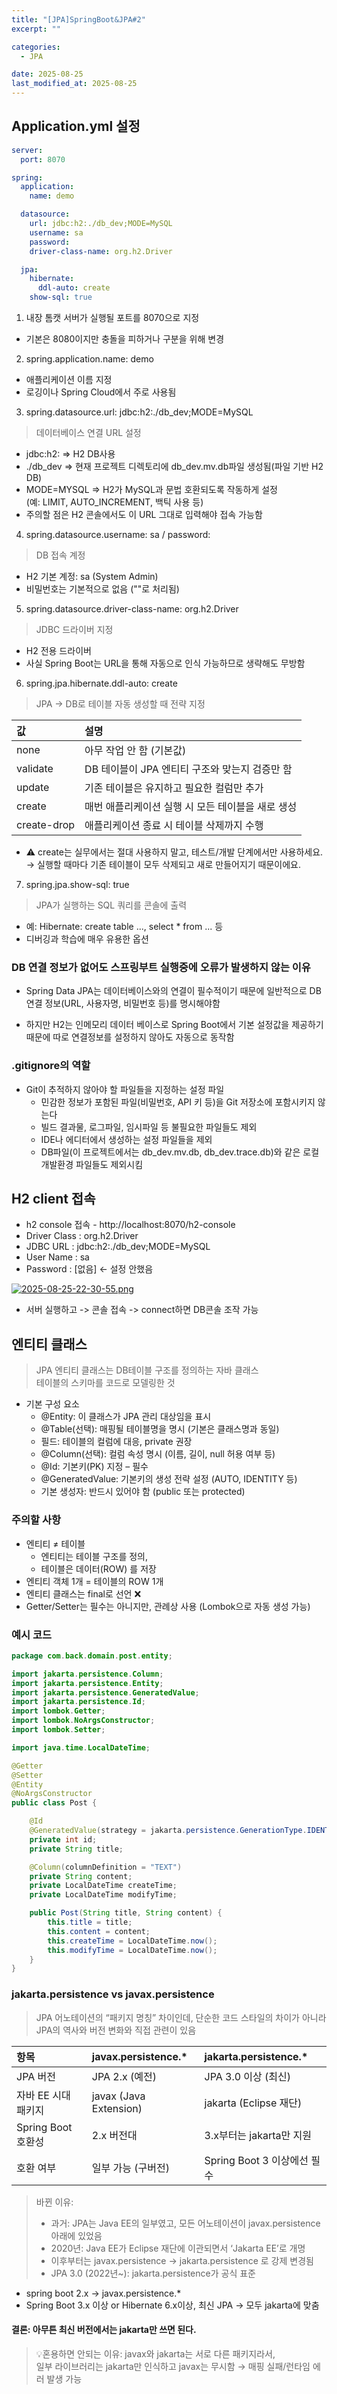 ```yaml
---
title: "[JPA]SpringBoot&JPA#2"
excerpt: ""

categories:
  - JPA

date: 2025-08-25
last_modified_at: 2025-08-25
---
```


## Application.yml 설정

```yml
server:
  port: 8070

spring:
  application:
    name: demo

  datasource:
    url: jdbc:h2:./db_dev;MODE=MySQL
    username: sa
    password:
    driver-class-name: org.h2.Driver

  jpa:
    hibernate:
      ddl-auto: create
    show-sql: true
```

1. 내장 톰캣 서버가 실행될 포트를 8070으로 지정

- 기본은 8080이지만 충돌을 피하거나 구분을 위해 변경

2. spring.application.name: demo

- 애플리케이션 이름 지정
- 로깅이나 Spring Cloud에서 주로 사용됨

3. spring.datasource.url: jdbc:h2:./db_dev;MODE=MySQL

> 데이터베이스 연결 URL 설정

- jdbc:h2: => H2 DB사용
- ./db_dev => 현재 프로젝트 디렉토리에 db_dev.mv.db파일 생성됨(파일 기반 H2 DB)
- MODE=MYSQL => H2가 MySQL과 문법 호환되도록 작동하게 설정
  </br>(예: LIMIT, AUTO_INCREMENT, 백틱 사용 등)
- 주의할 점은 H2 콘솔에서도 이 URL 그대로 입력해야 접속 가능함

4. spring.datasource.username: sa / password:

> DB 접속 계정

- H2 기본 계정: sa (System Admin)
- 비밀번호는 기본적으로 없음 (""로 처리됨)

5. spring.datasource.driver-class-name: org.h2.Driver

> JDBC 드라이버 지정

- H2 전용 드라이버
- 사실 Spring Boot는 URL을 통해 자동으로 인식 가능하므로 생략해도 무방함

6. spring.jpa.hibernate.ddl-auto: create

> JPA -> DB로 테이블 자동 생성할 때 전략 지정

| 값          | 설명                                              |
| :---------- | :------------------------------------------------ |
| none        | 아무 작업 안 함 (기본값)                          |
| validate    | DB 테이블이 JPA 엔티티 구조와 맞는지 검증만 함    |
| update      | 기존 테이블은 유지하고 필요한 컬럼만 추가         |
| create      | 매번 애플리케이션 실행 시 모든 테이블을 새로 생성 |
| create-drop | 애플리케이션 종료 시 테이블 삭제까지 수행         |

- ⚠️ create는 실무에서는 절대 사용하지 말고, 테스트/개발 단계에서만 사용하세요.</br>
  → 실행할 때마다 기존 테이블이 모두 삭제되고 새로 만들어지기 때문이에요.

7. spring.jpa.show-sql: true

> JPA가 실행하는 SQL 쿼리를 콘솔에 출력

- 예: Hibernate: create table ..., select \* from ... 등
- 디버깅과 학습에 매우 유용한 옵션

### DB 연결 정보가 없어도 스프링부트 실행중에 오류가 발생하지 않는 이유

- Spring Data JPA는 데이터베이스와의 연결이 필수적이기 때문에 일반적으로 DB 연결 정보(URL, 사용자명, 비밀번호 등)를 명시해야함

- 하지만 H2는 인메모리 데이터 베이스로 Spring Boot에서 기본 설정값을 제공하기 때문에 따로 연결정보를 설정하지 않아도 자동으로 동작함

### .gitignore의 역할

- Git이 추적하지 않아야 할 파일들을 지정하는 설정 파일
  - 민감한 정보가 포함된 파일(비밀번호, API 키 등)을 Git 저장소에 포함시키지 않는다
  - 빌드 결과물, 로그파일, 임시파일 등 불필요한 파일들도 제외
  - IDE나 에디터에서 생성하는 설정 파일들을 제외
  - DB파일(이 프로젝트에서는 db_dev.mv.db, db_dev.trace.db)와 같은 로컬 개발환경 파일들도 제외시킴

## H2 client 접속

- h2 console 접속 - http://localhost:8070/h2-console
- Driver Class : org.h2.Driver
- JDBC URL : jdbc:h2:./db_dev;MODE=MySQL
- User Name : sa
- Password : [없음] <- 설정 안했음

[![2025-08-25-22-30-55.png](https://i.postimg.cc/mrYZs16d/2025-08-25-22-30-55.png)](https://postimg.cc/hJGR8vnx)

- 서버 실행하고 -> 콘솔 접속 -> connect하면 DB콘솔 조작 가능

## 엔티티 클래스

> JPA 엔티티 클래스는 DB테이블 구조를 정의하는 자바 클래스
> </br> 테이블의 스키마를 코드로 모델링한 것

- 기본 구성 요소
  - @Entity: 이 클래스가 JPA 관리 대상임을 표시
  - @Table(선택): 매핑될 테이블명을 명시 (기본은 클래스명과 동일)
  - 필드: 테이블의 컬럼에 대응, private 권장
  - @Column(선택): 컬럼 속성 명시 (이름, 길이, null 허용 여부 등)
  - @Id: 기본키(PK) 지정 – 필수
  - @GeneratedValue: 기본키의 생성 전략 설정 (AUTO, IDENTITY 등)
  - 기본 생성자: 반드시 있어야 함 (public 또는 protected)

### 주의할 사항

- 엔티티 ≠ 테이블
  - 엔티티는 테이블 구조를 정의,
  - 테이블은 데이터(ROW) 를 저장
- 엔티티 객체 1개 = 테이블의 ROW 1개
- 엔티티 클래스는 final로 선언 ❌
- Getter/Setter는 필수는 아니지만, 관례상 사용 (Lombok으로 자동 생성 가능)

### 예시 코드

```java
package com.back.domain.post.entity;

import jakarta.persistence.Column;
import jakarta.persistence.Entity;
import jakarta.persistence.GeneratedValue;
import jakarta.persistence.Id;
import lombok.Getter;
import lombok.NoArgsConstructor;
import lombok.Setter;

import java.time.LocalDateTime;

@Getter
@Setter
@Entity
@NoArgsConstructor
public class Post {

    @Id
    @GeneratedValue(strategy = jakarta.persistence.GenerationType.IDENTITY)
    private int id;
    private String title;

    @Column(columnDefinition = "TEXT")
    private String content;
    private LocalDateTime createTime;
    private LocalDateTime modifyTime;

    public Post(String title, String content) {
        this.title = title;
        this.content = content;
        this.createTime = LocalDateTime.now();
        this.modifyTime = LocalDateTime.now();
    }
}
```

### jakarta.persistence vs javax.persistence

> JPA 어노테이션의 “패키지 명칭” 차이인데, 단순한 코드 스타일의 차이가 아니라 JPA의 역사와 버전 변화와 직접 관련이 있음

| 항목                | javax.persistence.\*   | jakarta.persistence.\*      |
| :------------------ | :--------------------- | :-------------------------- |
| JPA 버전            | JPA 2.x (예전)         | JPA 3.0 이상 (최신)         |
| 자바 EE 시대 패키지 | javax (Java Extension) | jakarta (Eclipse 재단)      |
| Spring Boot 호환성  | 2.x 버전대             | 3.x부터는 jakarta만 지원    |
| 호환 여부           | 일부 가능 (구버전)     | Spring Boot 3 이상에선 필수 |

> 바뀐 이유: </br>
>
> - 과거: JPA는 Java EE의 일부였고, 모든 어노테이션이 javax.persistence 아래에 있었음</br>
> - 2020년: Java EE가 Eclipse 재단에 이관되면서 ‘Jakarta EE’로 개명</br>
> - 이후부터는 javax.persistence → jakarta.persistence 로 강제 변경됨</br>
> - JPA 3.0 (2022년~): jakarta.persistence가 공식 표준

- spring boot 2.x -> javax.persistence.\*
- Spring Boot 3.x 이상 or Hibernate 6.x이상, 최신 JPA -> 모두 jakarta에 맞춤

#### 결론: 아무튼 최신 버전에서는 jakarta만 쓰면 된다.

> 💡혼용하면 안되는 이유: javax와 jakarta는 서로 다른 패키지라서, </br>
> 일부 라이브러리는 jakarta만 인식하고 javax는 무시함 → 매핑 실패/런타임 에러 발생 가능
